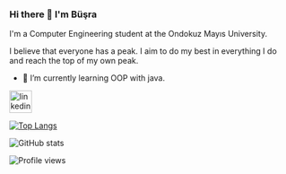 ### Hi there 👋 I'm Büşra
 I'm a Computer Engineering student at the Ondokuz Mayıs University.

 I believe that everyone has a peak. I aim to do my best in everything I do and reach the top of my own peak.

- 🌱 I’m currently learning OOP with java.


 [<img src='https://cdn.jsdelivr.net/npm/simple-icons@3.0.1/icons/linkedin.svg' alt='linkedin' height='40'>](https://www.linkedin.com/in/b%C3%BC%C5%9Fra-bal-547239207/)

[![Top Langs](https://github-readme-stats.vercel.app/api/top-langs/?username=busrabll)](https://github.com/anuraghazra/github-readme-stats)

![GitHub stats](https://github-readme-stats.vercel.app/api?username=busrabll&show_icons=true)  

![Profile views](https://gpvc.arturio.dev/busrabll)  
